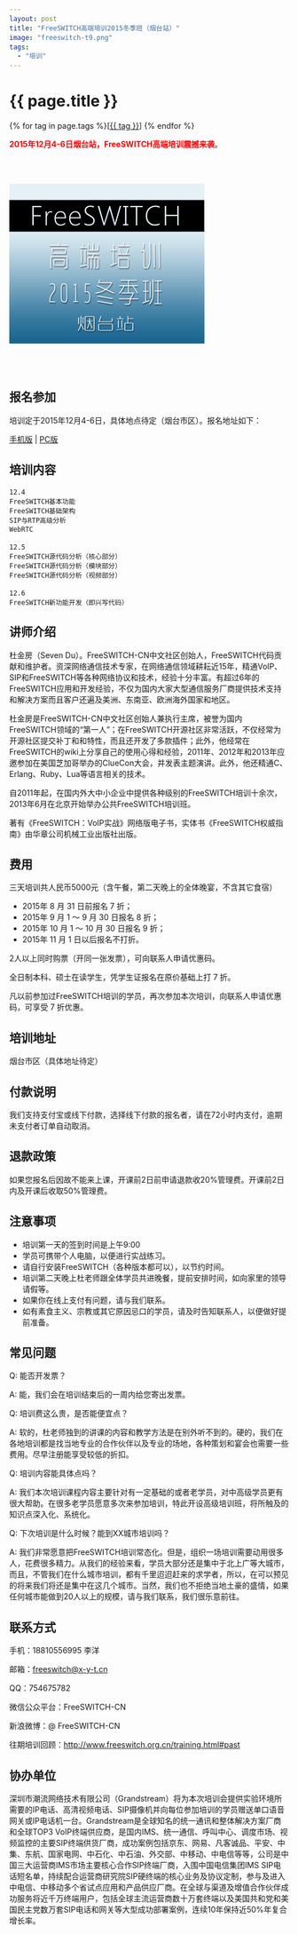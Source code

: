 ```yaml
---
layout: post
title: "FreeSWITCH高端培训2015冬季班（烟台站）"
image: "freeswitch-t9.png"
tags:
  - "培训"
---
```


# {{ page.title }}

<div class="tags">
{% for tag in page.tags %}[<a class="tag" href="/tags.html#{{ tag }}">{{ tag }}</a>] {% endfor %}
</div>


<strong style="color:red">2015年12月4-6日烟台站，FreeSWITCH高端培训震撼来袭</strong>。

<br><br>

<img src="/images/training/freeswitch-t9.png">

<br><br>

## 报名参加

培训定于2015年12月4-6日，具体地点待定（烟台市区）。报名地址如下：

[手机版](http://wap.koudaitong.com/v2/showcase/goods?alias=i6ypaq4r) | [PC版](http://t.cn/RyJ2hKH)

## 培训内容

    12.4
    FreeSWITCH基本功能
    FreeSWITCH基础架构
    SIP与RTP高级分析
    WebRTC

    12.5
    FreeSWITCH源代码分析（核心部分）
    FreeSWITCH源代码分析（模块部分）
    FreeSWITCH源代码分析（视频部分）

    12.6
    FreeSWITCH新功能开发（即兴写代码）

## 讲师介绍

杜金房（Seven Du）。FreeSWITCH-CN中文社区创始人，FreeSWITCH代码贡献和维护者。资深网络通信技术专家，在网络通信领域耕耘近15年，精通VoIP、SIP和FreeSWITCH等各种网络协议和技术，经验十分丰富。有超过6年的FreeSWITCH应用和开发经验，不仅为国内大家大型通信服务厂商提供技术支持和解决方案而且客户还遍及美洲、东南亚、欧洲海外国家和地区。

杜金房是FreeSWITCH-CN中文社区创始人兼执行主席，被誉为国内FreeSWITCH领域的“第一人”；在FreeSWITCH开源社区非常活跃，不仅经常为开源社区提交补丁和和特性，而且还开发了多款插件；此外，他经常在FreeSWITCH的wiki上分享自己的使用心得和经验，2011年、2012年和2013年应邀参加在美国芝加哥举办的ClueCon大会，并发表主题演讲。此外，他还精通C、Erlang、Ruby、Lua等语言相关的技术。

自2011年起，在国内外大中小企业中提供各种级别的FreeSWITCH培训十余次，2013年6月在北京开始举办公共FreeSWITCH培训班。

著有《FreeSWITCH：VoIP实战》网络版电子书，实体书《FreeSWITCH权威指南》由华章公司机械工业出版社出版。

## 费用
三天培训共人民币5000元（含午餐，第二天晚上的全体晚宴，不含其它食宿）

* 2015年 8 月 31 日前报名 7 折；
* 2015年 9 月 1 ～ 9 月 30 日报名 8 折；
* 2015年 10 月 1 ～ 10 月 30 日报名 9 折；
* 2015年 11 月 1 日以后报名不打折。

2人以上同时购票（开同一张发票），可向联系人申请优惠码。

全日制本科、硕士在读学生，凭学生证报名在原价基础上打 7 折。

凡以前参加过FreeSWITCH培训的学员，再次参加本次培训，向联系人申请优惠码，可享受 7 折优惠。

## 培训地址

烟台市区（具体地址待定）

## 付款说明

我们支持支付宝或线下付款，选择线下付款的报名者，请在72小时内支付，逾期未支付者订单自动取消。

## 退款政策

如果您报名后因故不能来上课，开课前2日前申请退款收20%管理费。开课前2日内及开课后收取50%管理费。

## 注意事项

* 培训第一天的签到时间是上午9:00
* 学员可携带个人电脑，以便进行实战练习。
* 请自行安装FreeSWITCH（各种版本都可以），以节约时间。
* 培训第二天晚上杜老师跟全体学员共进晚餐，提前安排时间，如向家里的领导请假等。
* 如果你在线上支付有问题，请与我们联系。
* 如有素食主义、宗教或其它原因忌口的学员，请及时告知联系人，以便做好提前准备。

## 常见问题

Q: 能否开发票？

A: 能，我们会在培训结束后的一周内给您寄出发票。

Q: 培训费这么贵，是否能便宜点？

A: 软的，杜老师独到的讲课的内容和教学方法是在别外听不到的。硬的，我们在各地培训都是找当地专业的合作伙伴以及专业的场地，各种策划和宴会也需要一些费用。尽早注册能享受较低的折扣。

Q: 培训内容能具体点吗？

A: 我们本次培训课程内容主要针对有一定基础的或者老学员，对中高级学员更有很大帮助。在很多老学员愿意多次来参加培训，特此开设高级培训班，将所触及的知识点深入化、系统化。

Q: 下次培训是什么时候？能到XX城市培训吗？

A: 我们非常愿意把FreeSWITCH培训常态化。但是，组织一场培训需要动用很多人，花费很多精力。从我们的经验来看，学员大部分还是集中于北上广等大城市，而且，不管我们在什么城市培训，都有千里迢迢赶来的求学者，所以，在可以预见的将来我们将还是集中在这几个城市。当然，我们也不拒绝当地土豪的盛情，如果任何城市能做到20人以上的规模，请与我们联系，我们很乐意前往。

## 联系方式

手机：18810556995 李洋

邮箱：freeswitch@x-y-t.cn

QQ：754675782

微信公众平台：FreeSWITCH-CN

新浪微博：@ FreeSWITCH-CN

往期培训回顾：http://www.freeswitch.org.cn/training.html#past

## 协办单位

深圳市潮流网络技术有限公司（Grandstream）将为本次培训会提供实验环境所需要的IP电话、高清视频电话、SIP摄像机并向每位参加培训的学员赠送单口语音网关或IP电话机一台。Grandstream是全球知名的统一通讯和整体解决方案厂商和全球TOP3 VoIP终端供应商，是国内IMS、统一通信、呼叫中心、调度市场、视频监控的主要SIP终端供货厂商，成功案例包括京东、网易、凡客诚品、平安、中集、东航、国家电网、中石化、中石油、外交部、中移动、中电信等等，公司是中国三大运营商IMS市场主要核心合作SIP终端厂商，入围中国电信集团IMS SIP电话短名单，持续配合运营商研究院SIP硬终端的核心业务及协议定制，参与及进入中电信、中移动多个省试点应用和产品供应厂商。在全球与渠道及增值合作伙伴成功服务将近千万终端用户，包括全球主流运营商数十万套终端以及美国共和党和美国民主党数万套SIP电话和网关等大型成功部署案例，连续10年保持近50%年复合增长率。

